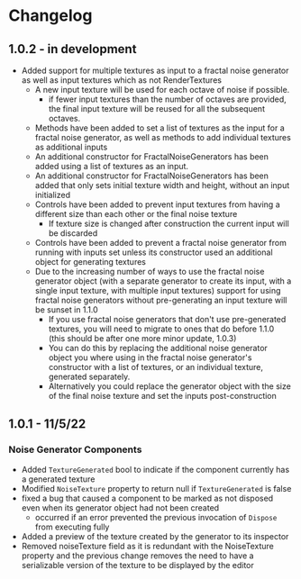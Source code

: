 # Changelog
## 1.0.2 - in development
- Added support for multiple textures as input to a fractal noise generator as well as input textures which as not RenderTextures
  - A new input texture will be used for each octave of noise if possible.
    - if fewer input textures than the number of octaves are provided, the final input texture will be reused for all the subsequent octaves. 
  - Methods have been added to set a list of textures as the input for a fractal noise generator, as well as methods to add individual textures as additional inputs
  - An additional constructor for FractalNoiseGenerators has been added using a list of textures as an input.
  - An additional constructor for FractalNoiseGenerators has been added that only sets initial texture width and height, without an input initialized
  - Controls have been added to prevent input textures from having a different size than each other or the final noise texture
    - If texture size is changed after construction the current input will be discarded
  - Controls have been added to prevent a fractal noise generator from running with inputs set unless its constructor used an additional object for generating textures
  - Due to the increasing number of ways to use the fractal noise generator object (with a separate generator to create its input, with a single input texture, with multiple input textures) support for using fractal noise generators without pre-generating an input texture will be sunset in 1.1.0
    - If you use fractal noise generators that don't use pre-generated textures, you will need to migrate to ones that do before 1.1.0 (this should be after one more minor update, 1.0.3)
    - You can do this by replacing the additional noise generator object you where using in the fractal noise generator's constructor with a list of textures, or an individual texture, generated separately.
    - Alternatively you could replace the generator object with the size of the final noise texture and set the inputs post-construction   
## 1.0.1 - 11/5/22
### Noise Generator Components
- Added `TextureGenerated` bool to indicate if the component currently has a generated texture
- Modified `NoiseTexture` property to return null if `TextureGenerated` is false
- fixed a bug that caused a component to be marked as not disposed even when its generator object had not been created
  - occurred if an error prevented the previous invocation of `Dispose` from executing fully
- Added a preview of the texture created by the generator to its inspector
- Removed noiseTexture field as it is redundant with the NoiseTexture property and the previous change removes the need to have a serializable version of the texture to be displayed by the editor 